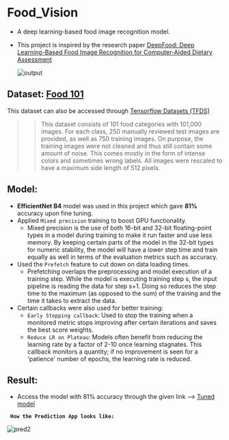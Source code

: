 # Food_Vision
* A deep learning-based food image recognition model.
* This project is inspired by the research paper [DeepFood: Deep Learning-Based Food Image Recognition for Computer-Aided Dietary Assessment](https://arxiv.org/abs/1606.05675)

  ![output](https://github.com/garvit088/Food_Vision/assets/97309123/55fd0898-1cf7-497a-9c9f-ad0bf5911d74)
 

## Dataset: [Food 101](https://www.kaggle.com/datasets/dansbecker/food-101)
This dataset can also be accessed through [Tensorflow Datasets (TFDS)](https://www.tensorflow.org/datasets/overview)
>> This dataset consists of 101 food categories with 101,000 images. For each class, 250 manually reviewed test images are provided, as well as 750 training images. On purpose, the training images were not cleaned and thus still contain some amount of noise. This comes mostly in the form of intense colors and sometimes wrong labels. All images were rescaled to have a maximum side length of 512 pixels.

## Model:
* **EfficientNet B4** model was used in this project which gave **81%** accuracy upon fine tuning.
* Applied `Mixed precision` training to boost GPU functionality.
  * Mixed precision is the use of both 16-bit and 32-bit floating-point types in a model during training to make it run faster and use less memory. By keeping certain parts of the model in the 32-bit types for numeric stability, the model will have a lower step time and train equally as well in terms of the evaluation metrics such as accuracy.
* Used the `Prefetch` feature to cut down on data loading times.
  * Prefetching overlaps the preprocessing and model execution of a training step. While the model is executing training step s, the input pipeline is reading the data for step s+1. Doing so reduces the step time to the maximum (as opposed to the sum) of the training and the time it takes to extract the data.
* Certain callbacks were also used for better training:
  * `Early Stopping callback`: Used to stop the training when a monitored metric stops improving after certain iterations and saves the best score weights.
  * `Reduce LR on Plateau`: Models often benefit from reducing the learning rate by a factor of 2-10 once learning stagnates. This callback monitors a quantity; if no improvement is seen for a 'patience' number of epochs, the learning rate is reduced.
 
## Result:
* Access the model with 81% accuracy through the given link -->
  [Tuned model](https://drive.google.com/file/d/1qPCsJqEgYmOoKU1AIaznyeR3OU4uDCzK/view?usp=sharing)

**` How the Prediction App looks like:`**

![pred2](https://github.com/garvit088/Food_Vision/assets/97309123/724063c6-125f-4585-846d-e1bd048eb69d)


